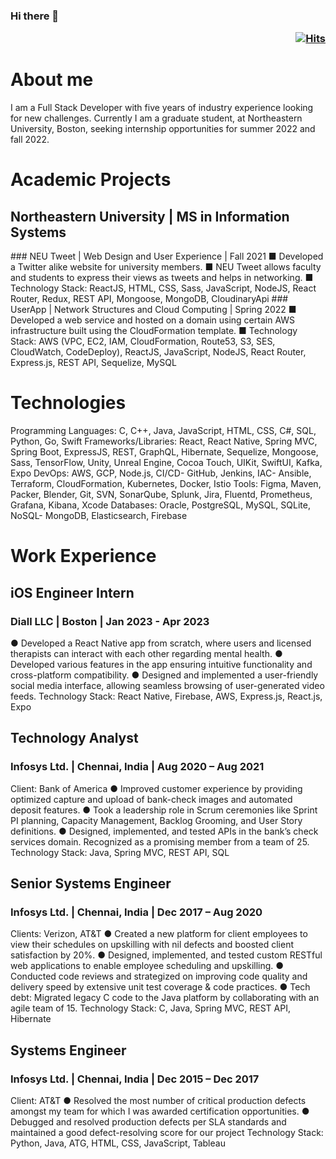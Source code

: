 ### Hi there 👋    <p align='right'>[![Hits](https://hits.seeyoufarm.com/api/count/incr/badge.svg?url=https%3A%2F%2Fgithub.com%2FVigneshgvs%2FVigneshgvs&count_bg=%23AEF17B&title_bg=%23585452&icon=addthis.svg&icon_color=%23F1EBEB&title=Views&edge_flat=false)](https://hits.seeyoufarm.com)</p> 

# About me
I am a Full Stack Developer with five years of industry experience looking for new challenges. Currently I am a graduate student, at Northeastern University, Boston, seeking internship opportunities for summer 2022 and fall 2022.

# Academic Projects
<h2 border-bottom='none'> Northeastern University | MS in Information Systems</h2>
### NEU Tweet | Web Design and User Experience | Fall 2021
■ Developed a Twitter alike website for university members.
■ NEU Tweet allows faculty and students to express their views as
tweets and helps in networking.
■ Technology Stack: ReactJS, HTML, CSS, Sass, JavaScript, NodeJS, React Router, Redux, REST API, Mongoose, MongoDB, CloudinaryApi
### UserApp | Network Structures and Cloud Computing | Spring 2022
■ Developed a web service and hosted on a domain using certain AWS
infrastructure built using the CloudFormation template.
■ Technology Stack: AWS (VPC, EC2, IAM, CloudFormation, Route53, S3, SES, CloudWatch, CodeDeploy), ReactJS, JavaScript, NodeJS, React Router, Express.js, REST API, Sequelize, MySQL

# Technologies	       
Programming Languages:
 C, C++, Java, JavaScript, HTML, CSS, C#, SQL, Python, Go, Swift
Frameworks/Libraries: 
 React, React Native, Spring MVC, Spring Boot, ExpressJS, REST, GraphQL, Hibernate, Sequelize, Mongoose, Sass, TensorFlow, Unity, Unreal Engine, Cocoa Touch, UIKit, SwiftUI, Kafka, Expo
DevOps:
 AWS, GCP, Node.js, CI/CD- GitHub, Jenkins, IAC- Ansible, Terraform, CloudFormation, Kubernetes, Docker, Istio
Tools: 
 Figma, Maven, Packer, Blender, Git, SVN, SonarQube, Splunk, Jira, Fluentd, Prometheus, Grafana, Kibana, Xcode
Databases: 
 Oracle, PostgreSQL, MySQL, SQLite, NoSQL- MongoDB, Elasticsearch, Firebase


# Work Experience
## iOS Engineer Intern
### Diall LLC | Boston | Jan 2023 - Apr 2023
● Developed a React Native app from scratch, where users and licensed therapists can interact with each other regarding mental health.
● Developed various features in the app ensuring intuitive functionality and cross-platform compatibility.
● Designed and implemented a user-friendly social media interface, allowing seamless browsing of user-generated video feeds.
Technology Stack: React Native, Firebase, AWS, Express.js, React.js, Expo 
## Technology Analyst 
### Infosys Ltd. | Chennai, India | Aug 2020 – Aug 2021
Client: Bank of America
● Improved customer experience by providing optimized capture and upload of bank-check images and automated deposit features.
● Took a leadership role in Scrum ceremonies like Sprint PI planning, Capacity Management, Backlog Grooming, and User Story definitions.
● Designed, implemented, and tested APIs in the bank’s check services domain. Recognized as a promising member from a team of 25.
Technology Stack: Java, Spring MVC, REST API, SQL
## Senior Systems Engineer 
### Infosys Ltd. | Chennai, India | Dec 2017 – Aug 2020
Clients: Verizon, AT&T
● Created a new platform for client employees to view their schedules on upskilling with nil defects and boosted client satisfaction by 20%.
● Designed, implemented, and tested custom RESTful web applications to enable employee scheduling and upskilling.
● Conducted code reviews and strategized on improving code quality and delivery speed by extensive unit test coverage & code practices. 
● Tech debt: Migrated legacy C code to the Java platform by collaborating with an agile team of 15.
Technology Stack: C, Java, Spring MVC, REST API, Hibernate
## Systems Engineer
### Infosys Ltd. | Chennai, India | Dec 2015 – Dec 2017
Client: AT&T
● Resolved the most number of critical production defects amongst my team for which I was awarded certification opportunities.
● Debugged and resolved production defects per SLA standards and maintained a good defect-resolving score for our project
Technology Stack: Python, Java, ATG, HTML, CSS, JavaScript, Tableau


<!--
<svg fill="none" viewBox="0 0 800 400" width="800" height="400" xmlns="http://www.w3.org/2000/svg">
	<foreignObject width="100%" height="100%">
		<div xmlns="http://www.w3.org/1999/xhtml">
			<style>
				@keyframes rotate {
					0% {
						transform: rotate(3deg);
					}
					100% {
						transform: rotate(-3deg);
					}
				}
				@keyframes gradientBackground {
					0% {
						background-position: 0% 50%;
					}
					50% {
						background-position: 100% 50%;
					}
					100% {
						background-position: 0% 50%;
					}
				}
				@keyframes fadeIn {
					0% {
						opacity: 0;
					}
					66% {
						opacity: 0;
					}
					100% {
						opacity: 1;
					}
				}
				.container {
					font-family:
						system-ui,
						-apple-system,
						'Segoe UI',
						Roboto,
						Helvetica,
						Arial,
						sans-serif,
						'Apple Color Emoji',
						'Segoe UI Emoji';
					display: flex;
					flex-direction: column;
					align-items: center;
					justify-content: center;
					margin: 0;
					width: 100%;
					height: 400px;
					background: linear-gradient(-45deg, #fc5c7d, #6a82fb, #05dfd7);
					background-size: 600% 400%;
					animation: gradientBackground 10s ease infinite;
					border-radius: 10px;
					color: white;
					text-align: center;
				}
				h1 {
					font-size: 50px;
					line-height: 1.3;
					letter-spacing: 5px;
					text-transform: uppercase;
					text-shadow:
						0 1px 0 #efefef,
						0 2px 0 #efefef,
						0 3px 0 #efefef,
						0 4px 0 #efefef,
						0 12px 5px rgba(0, 0, 0, 0.1);
					animation: rotate ease-in-out 1s infinite alternate;
				}
				p {
					font-size: 20px;
					text-shadow: 0 1px 0 #efefef;
					animation: 5s ease 0s normal forwards 1 fadeIn;
				}
			</style>
			<div class="container">
				<h1>Made with HTML &amp; CSS<br/>not an animated GIF</h1>
				<p>Click to see the source</p>
			</div>
		</div>
	</foreignObject>
</svg>
-->
<!--
**Vigneshgvs/Vigneshgvs** is a ✨ _special_ ✨ repository because its `README.md` (this file) appears on your GitHub profile.

Here are some ideas to get you started:

- 🔭 I’m currently working on ...
- 🌱 I’m currently learning ...
- 👯 I’m looking to collaborate on ...
- 🤔 I’m looking for help with ...
- 💬 Ask me about ...
- 📫 How to reach me: ...
- 😄 Pronouns: ...
- ⚡ Fun fact: ...
-->
